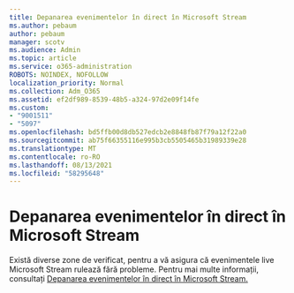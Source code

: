 ```yaml
---
title: Depanarea evenimentelor în direct în Microsoft Stream
ms.author: pebaum
author: pebaum
manager: scotv
ms.audience: Admin
ms.topic: article
ms.service: o365-administration
ROBOTS: NOINDEX, NOFOLLOW
localization_priority: Normal
ms.collection: Adm_O365
ms.assetid: ef2df989-8539-48b5-a324-97d2e09f14fe
ms.custom:
- "9001511"
- "5097"
ms.openlocfilehash: bd5ffb00d8db527edcb2e8848fb87f79a12f22a0
ms.sourcegitcommit: ab75f66355116e995b3cb5505465b31989339e28
ms.translationtype: MT
ms.contentlocale: ro-RO
ms.lasthandoff: 08/13/2021
ms.locfileid: "58295648"
---
```

# <a name="troubleshooting-live-events-in-microsoft-stream"></a>Depanarea evenimentelor în direct în Microsoft Stream

Există diverse zone de verificat, pentru a vă asigura că evenimentele live Microsoft Stream rulează fără probleme. Pentru mai multe informații, consultați [Depanarea evenimentelor în direct în Microsoft Stream.](https://docs.microsoft.com/stream/live-event-troubleshooting)
